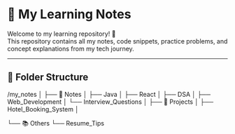 # 📘 My Learning Notes

Welcome to my learning repository! 👋  
This repository contains all my notes, code snippets, practice problems, and concept explanations from my tech journey.

---

## 📂 Folder Structure
/my_notes
│
├── 📝 Notes
│   ├── Java
│   ├── React
│   ├── DSA
│   ├── Web_Development
│   └── Interview_Questions
│
├── 💼 Projects
│   ├── Hotel_Booking_System
│

└── 📚 Others
    └── Resume_Tips
